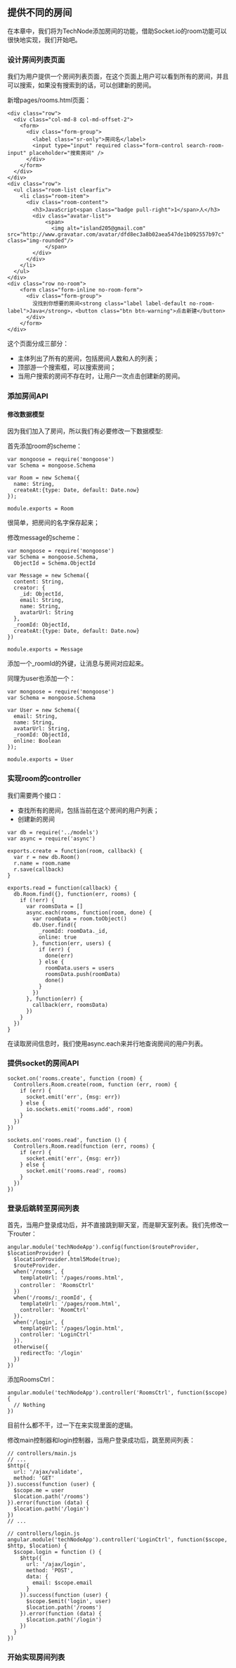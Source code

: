 ## 提供不同的房间

在本章中，我们将为TechNode添加房间的功能，借助Socket.io的room功能可以很快地实现，我们开始吧。

### 设计房间列表页面

我们为用户提供一个房间列表页面，在这个页面上用户可以看到所有的房间，并且可以搜索，如果没有搜索到的话，可以创建新的房间。

新增pages/rooms.html页面：

```
<div class="row">
  <div class="col-md-8 col-md-offset-2">
    <form>
      <div class="form-group">
        <label class="sr-only">房间名</label>
        <input type="input" required class="form-control search-room-input" placeholder="搜索房间" />
      </div>
    </form>
  </div>
</div>
<div class="row">
  <ul class="room-list clearfix">
    <li class="room-item">
      <div class="room-content">
        <h3>JavaScript<span class="badge pull-right">1</span>人</h3>
        <div class="avatar-list">
            <span>
              <img alt="island205@gmail.com" src="http://www.gravatar.com/avatar/dfd8ec3a8b02aea547de1b092557b97c" class="img-rounded"/>
            </span>
        </div>
      </div>
    </li>
  </ul>
</div>
<div class="row no-room">
    <form class="form-inline no-room-form">
      <div class="form-group">
        没找到你想要的房间<strong class="label label-default no-room-label">Java</strong>，<button class="btn btn-warning">点击新建</button>
      </div>
    </form>
</div>
```

这个页面分成三部分：

- 主体列出了所有的房间，包括房间人数和人的列表；
- 顶部游一个搜索框，可以搜索房间；
- 当用户搜索的房间不存在时，让用户一次点击创建新的房间。

### 添加房间API

#### 修改数据模型

因为我们加入了房间，所以我们有必要修改一下数据模型:

首先添加room的scheme：

```
var mongoose = require('mongoose')
var Schema = mongoose.Schema

var Room = new Schema({
  name: String,
  createAt:{type: Date, default: Date.now}
});

module.exports = Room
```

很简单，把房间的名字保存起来；

修改message的scheme：

```
var mongoose = require('mongoose')
var Schema = mongoose.Schema,
  ObjectId = Schema.ObjectId

var Message = new Schema({
  content: String,
  creator: {
    _id: ObjectId,
    email: String,
    name: String,
    avatarUrl: String
  },
  _roomId: ObjectId,
  createAt:{type: Date, default: Date.now}
})

module.exports = Message
```

添加一个_roomId的外键，让消息与房间对应起来。

同理为user也添加一个：

```
var mongoose = require('mongoose')
var Schema = mongoose.Schema

var User = new Schema({
  email: String,
  name: String,
  avatarUrl: String,
  _roomId: ObjectId,
  online: Boolean
});

module.exports = User
```

### 实现room的controller

我们需要两个接口：

- 查找所有的房间，包括当前在这个房间的用户列表；
- 创建新的房间

```
var db = require('../models')
var async = require('async')

exports.create = function(room, callback) {
  var r = new db.Room()
  r.name = room.name
  r.save(callback)
}

exports.read = function(callback) {
  db.Room.find({}, function(err, rooms) {
    if (!err) {
      var roomsData = []
      async.each(rooms, function(room, done) {
        var roomData = room.toObject()
        db.User.find({
          _roomId: roomData._id,
          online: true
        }, function(err, users) {
          if (err) {
            done(err)
          } else {
            roomData.users = users
            roomsData.push(roomData)
            done()
          }
        })
      }, function(err) {
        callback(err, roomsData)
      })
    }
  })
}
```
在读取房间信息时，我们使用async.each来并行地查询房间的用户列表。


### 提供socket的房间API

```
socket.on('rooms.create', function (room) {
  Controllers.Room.create(room, function (err, room) {
    if (err) {
      socket.emit('err', {msg: err})
    } else {
      io.sockets.emit('rooms.add', room)
    }
  })
})

sockets.on('rooms.read', function () {
  Controllers.Room.read(function (err, rooms) {
    if (err) {
      socket.emit('err', {msg: err})
    } else {
      socket.emit('rooms.read', rooms)
    }
  })
})
```

### 登录后跳转至房间列表

首先，当用户登录成功后，并不直接跳到聊天室，而是聊天室列表。我们先修改一下router：

```
angular.module('techNodeApp').config(function($routeProvider, $locationProvider) {
  $locationProvider.html5Mode(true);
  $routeProvider.
  when('/rooms', {
    templateUrl: '/pages/rooms.html',
    controller： 'RoomsCtrl'
  })
  when('/rooms/:_roomId', {
    templateUrl: '/pages/room.html',
    controller: 'RoomCtrl'
  }).
  when('/login', {
    templateUrl: '/pages/login.html',
    controller: 'LoginCtrl'
  }).
  otherwise({
    redirectTo: '/login'
  })
})
```

添加RoomsCtrl：

```
angular.module('techNodeApp').controller('RoomsCtrl', function($scope) {
  // Nothing
})
```

目前什么都不干，过一下在来实现里面的逻辑。

修改main控制器和login控制器，当用户登录成功后，跳至房间列表：

```
// controllers/main.js
// ...
$http({
  url: '/ajax/validate',
  method: 'GET'
}).success(function (user) {
  $scope.me = user
  $location.path('/rooms')
}).error(function (data) {
  $location.path('/login')
})
// ...

// controllers/login.js
angular.module('techNodeApp').controller('LoginCtrl', function($scope, $http, $location) {
  $scope.login = function () {
    $http({
      url: '/ajax/login',
      method: 'POST',
      data: {
        email: $scope.email
      }
    }).success(function (user) {
      $scope.$emit('login', user)
      $location.path('/rooms')
    }).error(function (data) {
      $location.path('/login')
    })
  }
})
```

### 开始实现房间列表
